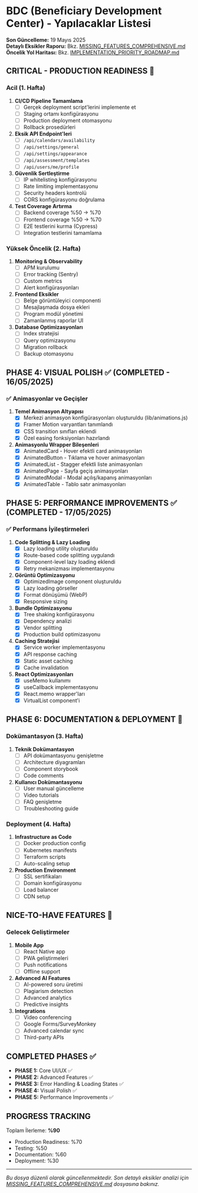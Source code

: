 # BDC (Beneficiary Development Center) - Yapılacaklar Listesi

**Son Güncelleme:** 19 Mayıs 2025  
**Detaylı Eksikler Raporu:** Bkz. [MISSING_FEATURES_COMPREHENSIVE.md](./MISSING_FEATURES_COMPREHENSIVE.md)  
**Öncelik Yol Haritası:** Bkz. [IMPLEMENTATION_PRIORITY_ROADMAP.md](./IMPLEMENTATION_PRIORITY_ROADMAP.md)

## CRITICAL - PRODUCTION READINESS 🚨

### Acil (1. Hafta)
1. **CI/CD Pipeline Tamamlama**
   - [ ] Gerçek deployment script'lerini implemente et
   - [ ] Staging ortamı konfigürasyonu
   - [ ] Production deployment otomasyonu
   - [ ] Rollback prosedürleri

2. **Eksik API Endpoint'leri**
   - [ ] `/api/calendars/availability`
   - [ ] `/api/settings/general`
   - [ ] `/api/settings/appearance`
   - [ ] `/api/assessment/templates`
   - [ ] `/api/users/me/profile`

3. **Güvenlik Sertleştirme**
   - [ ] IP whitelisting konfigürasyonu
   - [ ] Rate limiting implementasyonu
   - [ ] Security headers kontrolü
   - [ ] CORS konfigürasyonu doğrulama

4. **Test Coverage Artırma**
   - [ ] Backend coverage %50 → %70
   - [ ] Frontend coverage %50 → %70
   - [ ] E2E testlerini kurma (Cypress)
   - [ ] Integration testlerini tamamlama

### Yüksek Öncelik (2. Hafta)
1. **Monitoring & Observability**
   - [ ] APM kurulumu
   - [ ] Error tracking (Sentry)
   - [ ] Custom metrics
   - [ ] Alert konfigürasyonları

2. **Frontend Eksikler**
   - [ ] Belge görüntüleyici componenti
   - [ ] Mesajlaşmada dosya ekleri
   - [ ] Program modül yönetimi
   - [ ] Zamanlanmış raporlar UI

3. **Database Optimizasyonları**
   - [ ] Index stratejisi
   - [ ] Query optimizasyonu
   - [ ] Migration rollback
   - [ ] Backup otomasyonu

## PHASE 4: VISUAL POLISH ✅ (COMPLETED - 16/05/2025)

### ✅ Animasyonlar ve Geçişler
1. **Temel Animasyon Altyapısı**
   - [x] Merkezi animasyon konfigürasyonları oluşturuldu (lib/animations.js)
   - [x] Framer Motion varyantları tanımlandı
   - [x] CSS transition sınıfları eklendi
   - [x] Özel easing fonksiyonları hazırlandı

2. **Animasyonlu Wrapper Bileşenleri**
   - [x] AnimatedCard - Hover efektli card animasyonları
   - [x] AnimatedButton - Tıklama ve hover animasyonları
   - [x] AnimatedList - Stagger efektli liste animasyonları
   - [x] AnimatedPage - Sayfa geçiş animasyonları
   - [x] AnimatedModal - Modal açılış/kapanış animasyonları
   - [x] AnimatedTable - Tablo satır animasyonları

## PHASE 5: PERFORMANCE IMPROVEMENTS ✅ (COMPLETED - 17/05/2025)

### ✅ Performans İyileştirmeleri
1. **Code Splitting & Lazy Loading**
   - [x] Lazy loading utility oluşturuldu
   - [x] Route-based code splitting uygulandı
   - [x] Component-level lazy loading eklendi
   - [x] Retry mekanizması implementasyonu

2. **Görüntü Optimizasyonu**
   - [x] OptimizedImage component oluşturuldu
   - [x] Lazy loading görseller
   - [x] Format dönüşümü (WebP)
   - [x] Responsive sizing

3. **Bundle Optimizasyonu**
   - [x] Tree shaking konfigürasyonu
   - [x] Dependency analizi
   - [x] Vendor splitting
   - [x] Production build optimizasyonu

4. **Caching Stratejisi**
   - [x] Service worker implementasyonu
   - [x] API response caching
   - [x] Static asset caching
   - [x] Cache invalidation

5. **React Optimizasyonları**
   - [x] useMemo kullanımı
   - [x] useCallback implementasyonu
   - [x] React.memo wrapper'ları
   - [x] VirtualList component'i

## PHASE 6: DOCUMENTATION & DEPLOYMENT 🚧

### Dokümantasyon (3. Hafta)
1. **Teknik Dokümantasyon**
   - [ ] API dokümantasyonu genişletme
   - [ ] Architecture diyagramları
   - [ ] Component storybook
   - [ ] Code comments

2. **Kullanıcı Dokümantasyonu**
   - [ ] User manual güncelleme
   - [ ] Video tutorials
   - [ ] FAQ genişletme
   - [ ] Troubleshooting guide

### Deployment (4. Hafta)
1. **Infrastructure as Code**
   - [ ] Docker production config
   - [ ] Kubernetes manifests
   - [ ] Terraform scripts
   - [ ] Auto-scaling setup

2. **Production Environment**
   - [ ] SSL sertifikaları
   - [ ] Domain konfigürasyonu
   - [ ] Load balancer
   - [ ] CDN setup

## NICE-TO-HAVE FEATURES 💫

### Gelecek Geliştirmeler
1. **Mobile App**
   - [ ] React Native app
   - [ ] PWA geliştirmeleri
   - [ ] Push notifications
   - [ ] Offline support

2. **Advanced AI Features**
   - [ ] AI-powered soru üretimi
   - [ ] Plagiarism detection
   - [ ] Advanced analytics
   - [ ] Predictive insights

3. **Integrations**
   - [ ] Video conferencing
   - [ ] Google Forms/SurveyMonkey
   - [ ] Advanced calendar sync
   - [ ] Third-party APIs

## COMPLETED PHASES ✅

- **PHASE 1:** Core UI/UX ✅
- **PHASE 2:** Advanced Features ✅
- **PHASE 3:** Error Handling & Loading States ✅
- **PHASE 4:** Visual Polish ✅
- **PHASE 5:** Performance Improvements ✅

## PROGRESS TRACKING

Toplam İlerleme: **%90**
- Production Readiness: %70
- Testing: %50
- Documentation: %60
- Deployment: %30

---
*Bu dosya düzenli olarak güncellenmektedir. Son detaylı eksikler analizi için [MISSING_FEATURES_COMPREHENSIVE.md](./MISSING_FEATURES_COMPREHENSIVE.md) dosyasına bakınız.*